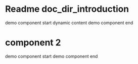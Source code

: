 # Readme doc_dir_introduction
demo component start
<demo-component> dynamic content </demo-component>
demo component end
# component 2
demo component start
<demo-component msg="test test test"/>
demo component end
